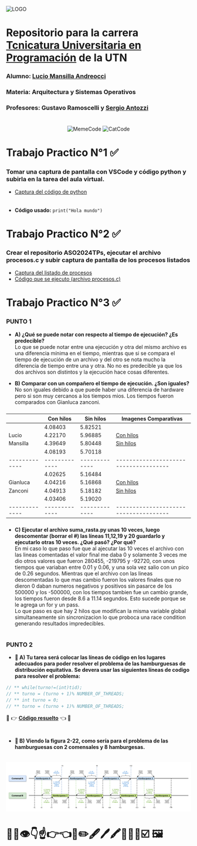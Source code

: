 ![LOGO](https://www.frbb.utn.edu.ar/frbb/wp-content/uploads/2023/05/logo70.png) 

# Repositorio para la carrera [Tcnicatura Universitaria en Programación](https://www.frbb.utn.edu.ar/frbb/sacad/carreras/tup/) de la UTN
### **Alumno:**  [Lucio Mansilla Andreocci](https://github.com/LUCU0)
### **Materia:**  Arquitectura y Sistemas Operativos
### **Profesores:**  Gustavo Ramoscelli y [Sergio Antozzi](https://github.com/santozzi)
#####

#

<p align="center">
  <img src="https://i.giphy.com/B4dt6rXq6nABilHTYM.webp" width="325" title="MemeCode">

  <img src="https://i.giphy.com/o0vwzuFwCGAFO.webp" width="305" title="CatCode">
  
</p>

#
#####
#####
#####

# Trabajo Practico N°1 ✅
#####

### Tomar una captura de pantalla con VSCode y código python y subirla en la tarea del aula virtual.
- [Captura del código de python](https://github.com/LUCU0/ASO2024TPs/blob/main/TP1/Captura%20de%20pantalla_2024-05-13_18-41-50.png)
  ######
- **Código usado:** `print("Hola mundo")`
  
#####
#
#####


# Trabajo Practico N°2 ✅
### Crear el repositorio **ASO2024TPs**, ejecutar el archivo procesos.c y subir captura de pantalla de los procesos listados
- [Captura del listado de procesos](https://github.com/LUCU0/ASO2024TPs/blob/main/TP2/Captura%20de%20pantalla_2024-04-12_20-28-05.png)
- [Código que se ejecuto (archivo procesos.c)](TP2/procesos.c)

#####
#
#####


# Trabajo Practico N°3 ✅

### PUNTO 1

- **A) ¿Qué se puede notar con respecto al tiempo de ejecución? ¿Es predecible?**   
Lo que se puede notar entre una ejecución y otra del mismo archivo es una diferencia mínima en el tiempo, mientras que si se compara el tiempo de ejecución de un archivo y del otro se nota mucho la diferencia de tiempo entre una y otra.
No no es predecible ya que los dos archivos son distintos y la ejecución hace cosas diferentes.

- **B) Comparar con un compañero el tiempo de ejecución. ¿Son iguales?**  
No son iguales debido a que puede haber una diferencia de hardware pero si son muy cercanos a los tiempos mios. Los tiempos fueron comparados con Gianluca zanconi.
   
##### 

|               |   Con hilos   |   Sin hilos   |         Imagenes Comparativas         |                 
| ------------- | ------------- | ------------- | ------------------------------------- |
|               |    4.08403    |    5.82521    |                                       |
|     Lucio     |    4.22170    |    5.96885    | [Con hilos](TP3/conhilos-captura.png) |
|    Mansilla   |    4.39649    |    5.80448    | [Sin hilos](TP3/sinhilos-captura.png) |
|               |    4.08193    |    5.70118    |                                       |
| ------------- | ------------- | ------------- | ------------------------------------- |
|               |    4.02625    |    5.16484    |                                       |
|    Gianluca   |    4.04216    |    5.16868    | [Con hilos](TP3/conhilos-otro.jpeg)   |
|    Zanconi    |    4.04913    |    5.18182    | [Sin hilos](TP3/sinhilos-otro.jpeg)   |
|               |    4.03406    |    5.19020    |                                       |
| ------------- | ------------- | ------------- | ------------------------------------- | 

##### 

- **C) Ejecutar el archivo suma_rasta.py unas 10 veces, luego descomentar (borrar el #) las líneas 11,12,19 y 20 guardarlo y ejecutarlo otras 10 veces. ¿Qué pasó? ¿Por qué?**   
En mi caso lo que paso fue que al ajecutar las 10 veces el archivo con las lineas comentadas el valor final me daba 0 y solamente 3 veces me dio otros valores que fueron 280455, -219795 y -92720, con unos tiempos que variaban entre 0.01 y 0.06, y una sola vez salio con un pico de 0.26 segundos. Mientras que el archivo con las lineas descomentadas lo que mas cambio fueron los valores finales que no dieron 0 daban numeros negativos y positivos sin pasarce de los 500000 y los -500000, con los tiempos tambien fue un cambio grande, los tiempos fueron desde 8.6 a 11.14 segundos.
Esto sucede porque se le agrega un for y un pass.   
Lo que paso es que hay 2 hilos que modifican la misma variable global simultaneamente sin sincronizacion lo que proboca una race condition generando resultados impredecibles.

#####
#
#####

### PUNTO 2

- **📌 A) Tu tarea será colocar las líneas de código en los lugares adecuados para poder resolver el problema de las hamburguesas de distribución equitativa.** 
**Se devera usar las siguientes líneas de codigo para resolver el problema:**

````c
// ** while(turno!=(int)tid);
// ** turno = (turno + 1)% NUMBER_OF_THREADS;
// ** int turno = 0;
// ** turno = (turno + 1)% NUMBER_OF_THREADS;
````

 🚨 👉  [**Código resuelto**](TP3/con_race_condition.c)  👈 🚨

#####
#
#####

- **📌 B) Viendo la figura 2-22, como sería para el problema de las hamburguesas con 2 comensales y 8 hamburgesas.**
######
![Driagrama hamburguesas](TP3/Diagrama_blanco_hamburguesa.drawio.png)




# 👾🤖👁️👇☝️👉👈📌✏️🖋️🖊️🖍️📍🚨💯☑️  🖼️
